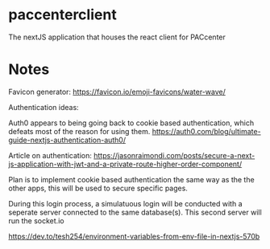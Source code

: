 # paccenterclient

The nextJS application that houses the react client for PACcenter

# Notes

Favicon generator: https://favicon.io/emoji-favicons/water-wave/

Authentication ideas:

Auth0 appears to being going back to cookie based authentication, which defeats most of the reason for using them.
https://auth0.com/blog/ultimate-guide-nextjs-authentication-auth0/

Article on authentication: https://jasonraimondi.com/posts/secure-a-next-js-application-with-jwt-and-a-private-route-higher-order-component/

Plan is to implement cookie based authentication the same way as the the other apps, this will be used
to secure specific pages.

During this login process, a simulatuous login will be conducted with a seperate server connected to the same
database(s). This second server will run the socket.io

https://dev.to/tesh254/environment-variables-from-env-file-in-nextjs-570b
